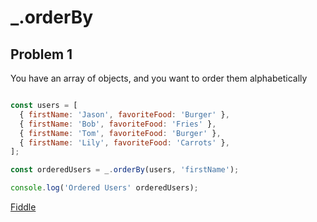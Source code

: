 # _.orderBy

## Problem 1

You have an array of objects, and you want to order them alphabetically

```javascript

const users = [
  { firstName: 'Jason', favoriteFood: 'Burger' },
  { firstName: 'Bob', favoriteFood: 'Fries' },
  { firstName: 'Tom', favoriteFood: 'Burger' },
  { firstName: 'Lily', favoriteFood: 'Carrots' },
];

const orderedUsers = _.orderBy(users, 'firstName');

console.log('Ordered Users' orderedUsers);
```

[Fiddle](https://jsfiddle.net/w07yzz9z/1/)
